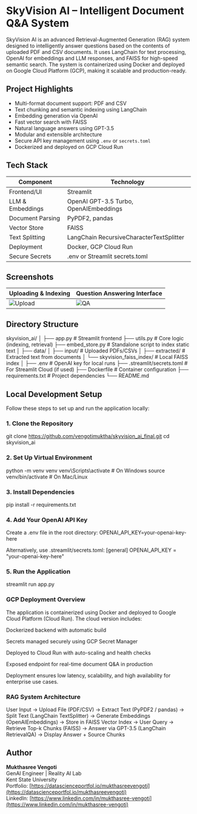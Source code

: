 # SkyVision AI – Intelligent Document Q&A System

SkyVision AI is an advanced Retrieval-Augmented Generation (RAG) system designed to intelligently answer questions based on the contents of uploaded PDF and CSV documents. It uses LangChain for text processing, OpenAI for embeddings and LLM responses, and FAISS for high-speed semantic search. The system is containerized using Docker and deployed on Google Cloud Platform (GCP), making it scalable and production-ready.

## Project Highlights

- Multi-format document support: PDF and CSV
- Text chunking and semantic indexing using LangChain
- Embedding generation via OpenAI
- Fast vector search with FAISS
- Natural language answers using GPT-3.5
- Modular and extensible architecture
- Secure API key management using `.env` or `secrets.toml`
- Dockerized and deployed on GCP Cloud Run

## Tech Stack

| Component               | Technology                            |
|------------------------|----------------------------------------|
| Frontend/UI            | Streamlit                              |
| LLM & Embeddings       | OpenAI GPT-3.5 Turbo, OpenAIEmbeddings |
| Document Parsing       | PyPDF2, pandas                         |
| Vector Store           | FAISS                                  |
| Text Splitting         | LangChain RecursiveCharacterTextSplitter |
| Deployment             | Docker, GCP Cloud Run                  |
| Secure Secrets         | .env or Streamlit secrets.toml         |

## Screenshots

| Uploading & Indexing            | Question Answering Interface     |
|----------------------------------|----------------------------------|
| ![Upload](./screenshots/upload_example.png) | ![QA](./screenshots/qa_example.png) |

## Directory Structure
skyvision_ai/
│
├── app.py # Streamlit frontend
├── utils.py # Core logic (indexing, retrieval)
├── embed_store.py # Standalone script to index static text
│
├── data/
│ ├── input/ # Uploaded PDFs/CSVs
│ ├── extracted/ # Extracted text from documents
│ └── skyvision_faiss_index/ # Local FAISS index
│
├── .env # OpenAI key for local runs
├── .streamlit/secrets.toml # For Streamlit Cloud (if used)
├── Dockerfile # Container configuration
├── requirements.txt # Project dependencies
└── README.md


## Local Development Setup

Follow these steps to set up and run the application locally:

### 1. Clone the Repository


git clone https://github.com/vengotimuktha/skyvision_ai_final.git
cd skyvision_ai

### 2. Set Up Virtual Environment

python -m venv venv
venv\Scripts\activate        # On Windows
source venv/bin/activate  # On Mac/Linux

### 3. Install Dependencies
pip install -r requirements.txt

### 4. Add Your OpenAI API Key

Create a .env file in the root directory:
OPENAI_API_KEY=your-openai-key-here

Alternatively, use .streamlit/secrets.toml:
[general]
OPENAI_API_KEY = "your-openai-key-here"

### 5. Run the Application

streamlit run app.py

### GCP Deployment Overview
The application is containerized using Docker and deployed to Google Cloud Platform (Cloud Run). The cloud version includes:

Dockerized backend with automatic build

Secrets managed securely using GCP Secret Manager

Deployed to Cloud Run with auto-scaling and health checks

Exposed endpoint for real-time document Q&A in production

Deployment ensures low latency, scalability, and high availability for enterprise use cases.

### RAG System Architecture
User Input → Upload File (PDF/CSV)
           → Extract Text (PyPDF2 / pandas)
           → Split Text (LangChain TextSplitter)
           → Generate Embeddings (OpenAIEmbeddings)
           → Store in FAISS Vector Index
           → User Query
           → Retrieve Top-k Chunks (FAISS)
           → Answer via GPT-3.5 (LangChain RetrievalQA)
           → Display Answer + Source Chunks
## Author

**Mukthasree Vengoti**  
GenAI Engineer |  Reality AI Lab  
Kent State University  
 Portfolio: [https://datascienceportfol.io/mukthasreevengoti](https://datascienceportfol.io/mukthasreevengoti)  
 LinkedIn: [https://www.linkedin.com/in/mukthasree-vengoti](https://www.linkedin.com/in/mukthasree-vengoti)
